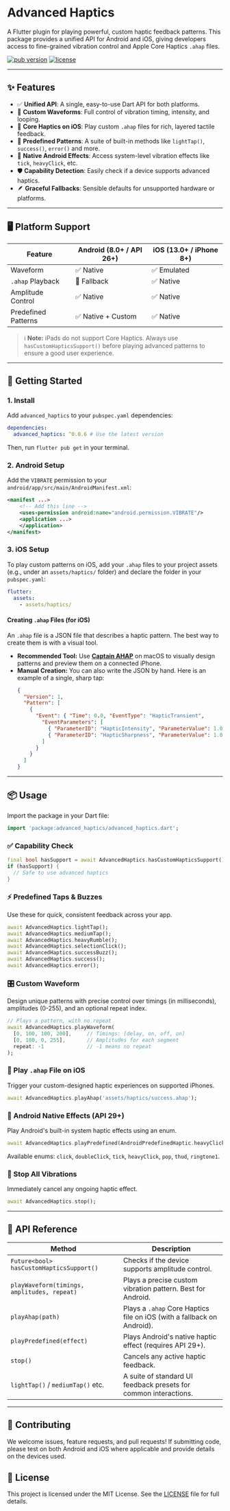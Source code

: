 

# Advanced Haptics

A Flutter plugin for playing powerful, custom haptic feedback patterns. This package provides a unified API for Android and iOS, giving developers access to fine-grained vibration control and Apple Core Haptics `.ahap` files.

[![pub version](https://img.shields.io/pub/v/advanced_haptics.svg)](https://pub.dev/packages/advanced_haptics)
[![license](https://img.shields.io/badge/license-MIT-blue.svg)](https://github.com/miracle101000/advanced_haptics/blob/main/LICENSE)

---

## ✨ Features

-   ✅ **Unified API**: A single, easy-to-use Dart API for both platforms.
-   🎯 **Custom Waveforms**: Full control of vibration timing, intensity, and looping.
-   🍎 **Core Haptics on iOS**: Play custom `.ahap` files for rich, layered tactile feedback.
-   🧠 **Predefined Patterns**: A suite of built-in methods like `lightTap()`, `success()`, `error()` and more.
-   🧩 **Native Android Effects**: Access system-level vibration effects like `tick`, `heavyClick`, etc.
-   🛡️ **Capability Detection**: Easily check if a device supports advanced haptics.
-   🪶 **Graceful Fallbacks**: Sensible defaults for unsupported hardware or platforms.

---

## 🖥 Platform Support

| Feature             | Android (8.0+ / API 26+) | iOS (13.0+ / iPhone 8+) |
| ------------------- | ------------------------ | ----------------------- |
| Waveform            | ✅ Native                | ✅ Emulated             |
| `.ahap` Playback    | 🔁 Fallback              | ✅ Native               |
| Amplitude Control   | ✅ Native                | ✅ Native               |
| Predefined Patterns | ✅ Native + Custom       | ✅ Native               |

> ℹ️ **Note:** iPads do not support Core Haptics. Always use `hasCustomHapticsSupport()` before playing advanced patterns to ensure a good user experience.

---

## 🚀 Getting Started

### 1. Install

Add `advanced_haptics` to your `pubspec.yaml` dependencies:

```yaml
dependencies:
  advanced_haptics: ^0.0.6 # Use the latest version
```

Then, run `flutter pub get` in your terminal.

### 2. Android Setup

Add the `VIBRATE` permission to your `android/app/src/main/AndroidManifest.xml`:

```xml
<manifest ...>
    <!-- Add this line -->
    <uses-permission android:name="android.permission.VIBRATE"/>
    <application ...>
    </application>
</manifest>
```

### 3. iOS Setup

To play custom patterns on iOS, add your `.ahap` files to your project assets (e.g., under an `assets/haptics/` folder) and declare the folder in your `pubspec.yaml`:

```yaml
flutter:
  assets:
    - assets/haptics/
```

#### Creating `.ahap` Files (for iOS)
An `.ahap` file is a JSON file that describes a haptic pattern. The best way to create them is with a visual tool.

-   **Recommended Tool:** Use **[Captain AHAP](https://apps.apple.com/us/app/captain-ahap/id1502445293)** on macOS to visually design patterns and preview them on a connected iPhone.
-   **Manual Creation:** You can also write the JSON by hand. Here is an example of a single, sharp tap:
    ```json
    {
      "Version": 1,
      "Pattern": [
        {
          "Event": { "Time": 0.0, "EventType": "HapticTransient",
            "EventParameters": [
              { "ParameterID": "HapticIntensity", "ParameterValue": 1.0 },
              { "ParameterID": "HapticSharpness", "ParameterValue": 1.0 }
            ]
          }
        }
      ]
    }
    ```

---

## 📦 Usage

Import the package in your Dart file:

```dart
import 'package:advanced_haptics/advanced_haptics.dart';
```

### ✅ Capability Check

```dart
final bool hasSupport = await AdvancedHaptics.hasCustomHapticsSupport();
if (hasSupport) {
  // Safe to use advanced haptics
}
```

### ⚡ Predefined Taps & Buzzes

Use these for quick, consistent feedback across your app.

```dart
await AdvancedHaptics.lightTap();
await AdvancedHaptics.mediumTap();
await AdvancedHaptics.heavyRumble();
await AdvancedHaptics.selectionClick();
await AdvancedHaptics.successBuzz();
await AdvancedHaptics.success();
await AdvancedHaptics.error();
```

### 🎛️ Custom Waveform

Design unique patterns with precise control over timings (in milliseconds), amplitudes (0-255), and an optional repeat index.

```dart
// Plays a pattern, with no repeat
await AdvancedHaptics.playWaveform(
  [0, 100, 100, 200],     // Timings: [delay, on, off, on]
  [0, 180, 0, 255],       // Amplitudes for each segment
  repeat: -1              // -1 means no repeat
);
```

### 🍏 Play `.ahap` File on iOS

Trigger your custom-designed haptic experiences on supported iPhones.

```dart
await AdvancedHaptics.playAhap('assets/haptics/success.ahap');
```

### 📲 Android Native Effects (API 29+)

Play Android's built-in system haptic effects using an enum.

```dart
await AdvancedHaptics.playPredefined(AndroidPredefinedHaptic.heavyClick);
```
Available enums: `click`, `doubleClick`, `tick`, `heavyClick`, `pop`, `thud`, `ringtone1`.

### 🛑 Stop All Vibrations

Immediately cancel any ongoing haptic effect.

```dart
await AdvancedHaptics.stop();
```

---

## 🧠 API Reference

| Method                                      | Description                                                                    |
| ------------------------------------------- | ------------------------------------------------------------------------------ |
| `Future<bool> hasCustomHapticsSupport()`    | Checks if the device supports amplitude control.                               |
| `playWaveform(timings, amplitudes, repeat)` | Plays a precise custom vibration pattern. Best for Android.                    |
| `playAhap(path)`                            | Plays a `.ahap` Core Haptics file on iOS (with a fallback on Android).         |
| `playPredefined(effect)`                    | Plays Android's native haptic effect (requires API 29+).                       |
| `stop()`                                    | Cancels any active haptic feedback.                                            |
| `lightTap()` / `mediumTap()` etc.           | A suite of standard UI feedback presets for common interactions.               |

---

## 🙌 Contributing

We welcome issues, feature requests, and pull requests! If submitting code, please test on both Android and iOS where applicable and provide details on the devices used.

## 📄 License

This project is licensed under the MIT License. See the [LICENSE](LICENSE) file for full details.